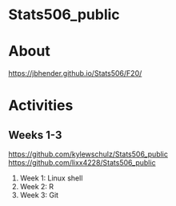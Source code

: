 # Stats506_public

# About
https://jbhender.github.io/Stats506/F20/

# Activities
## Weeks 1-3
https://github.com/kylewschulz/Stats506_public
https://github.com/lixx4228/Stats506_public

1. Week 1: Linux shell
2. Week 2: R
3. Week 3: Git 

